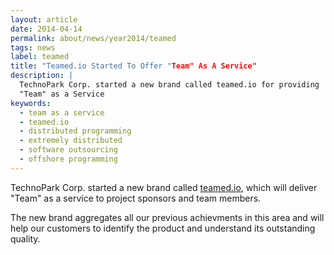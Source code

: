 ```yaml
---
layout: article
date: 2014-04-14
permalink: about/news/year2014/teamed
tags: news
label: teamed
title: "Teamed.io Started To Offer "Team" As A Service"
description: |
  TechnoPark Corp. started a new brand called teamed.io for providing
  "Team" as a Service
keywords:
  - team as a service
  - teamed.io
  - distributed programming
  - extremely distributed
  - software outsourcing
  - offshore programming
---
```


TechnoPark Corp. started a new brand called [teamed.io](http://www.teamed.io), which will deliver "Team" as a
service to project sponsors and team members.

The new brand aggregates all our previous achievments in this area and will help our customers to
identify the product and understand its outstanding quality.

